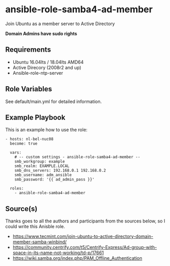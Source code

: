 ansible-role-samba4-ad-member
=============================

Join Ubuntu as a member server to Active Directory

**Domain Admins have sudo rights**

Requirements
------------

- Ubuntu 16.04lts / 18.04lts AMD64
- Active Direcory (2008r2 and up)
- Ansible-role-ntp-server

Role Variables
--------------

See default/main.yml for detailed information.

Example Playbook
----------------

This is an example how to use the role:

    - hosts: nl-bel-nuc08
      become: true

      vars:
        # -- custom settings - ansible-role-samba4-ad-member --
        smb_workgroup: example
        smb_realm: EXAMPLE.LOCAL
        smb_dns_servers: 192.168.0.1 192.168.0.2
        smb_username: adm_ansible
        smb_password: '{{ ad_admin_pass }}'

      roles:
        - ansible-role-samba4-ad-member 


Source(s)
---------
Thanks goes to all the authors and participants from 
the sources below, so I could write this Anisble role.

- https://www.tecmint.com/join-ubuntu-to-active-directory-domain-member-samba-winbind/
- https://community.centrify.com/t5/Centrify-Express/Ad-group-with-space-in-its-name-not-working/td-p/17661
- https://wiki.samba.org/index.php/PAM_Offline_Authentication
